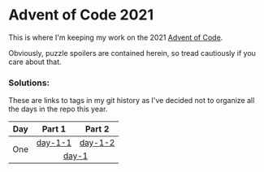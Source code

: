 # Advent of Code 2021

This is where I'm keeping my work on the 2021 [Advent of Code](https://adventofcode.com/).

Obviously, puzzle spoilers are contained herein, so tread cautiously if you care about that.

### Solutions:

These are links to tags in my git history as I've decided not to organize all the days in the repo this year.

<table>
  <thead>
    <th>Day</th>
    <th>Part 1</th>
    <th>Part 2</th>
  </thead>
  <tbody>
    <tr>
      <td rowspan="2">One</td>
      <td>
        <a href="https://github.com/aderickson/adventofcode-2021/blob/day-1-1/src/main.rs" target="_blank">day-1-1</a>
      </td>
      <td>
        <a href="https://github.com/aderickson/adventofcode-2021/blob/day-1-2/src/main.rs" target="_blank">day-1-2</a>
      </td>
    </tr>
    <tr>
      <td colspan="2" align="center">
        <a href="https://github.com/aderickson/adventofcode-2021/blob/day-1-combined/src/solutions.rs" target="_blank">day-1</a>
      </td>
    </tr>
    <!--tr>
      <td>Two</td>
      <td colspan="2" align="center">
        <a href="https://github.com/aderickson/adventofcode-2021/blob/day-2/src/solutions.rs" target="_blank">day-2</a>
      </td>
    </tr-->
  </tbody>
</table>
